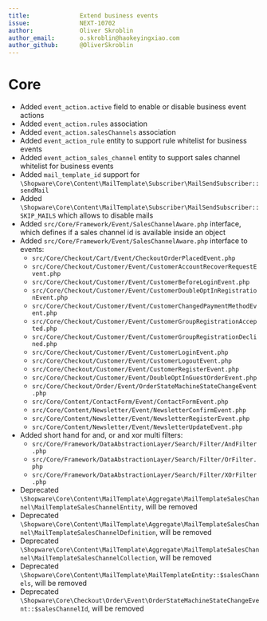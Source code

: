 ```yaml
---
title:              Extend business events
issue:              NEXT-10702
author:             Oliver Skroblin
author_email:       o.skroblin@haokeyingxiao.com
author_github:      @OliverSkroblin
---
```

# Core
* Added `event_action.active` field to enable or disable business event actions
* Added `event_action.rules` association
* Added `event_action.salesChannels` association
* Added `event_action_rule` entity to support rule whitelist for business events
* Added `event_action_sales_channel` entity to support sales channel whitelist for business events
* Added `mail_template_id` support for `\Shopware\Core\Content\MailTemplate\Subscriber\MailSendSubscriber::sendMail`
* Added `\Shopware\Core\Content\MailTemplate\Subscriber\MailSendSubscriber::SKIP_MAILS` which allows to disable mails 
* Added `src/Core/Framework/Event/SalesChannelAware.php` interface, which defines if a sales channel id is available inside an object
* Added `src/Core/Framework/Event/SalesChannelAware.php` interface to events:
    * `src/Core/Checkout/Cart/Event/CheckoutOrderPlacedEvent.php`
    * `src/Core/Checkout/Customer/Event/CustomerAccountRecoverRequestEvent.php`
    * `src/Core/Checkout/Customer/Event/CustomerBeforeLoginEvent.php`
    * `src/Core/Checkout/Customer/Event/CustomerDoubleOptInRegistrationEvent.php`
    * `src/Core/Checkout/Customer/Event/CustomerChangedPaymentMethodEvent.php`
    * `src/Core/Checkout/Customer/Event/CustomerGroupRegistrationAccepted.php`
    * `src/Core/Checkout/Customer/Event/CustomerGroupRegistrationDeclined.php`
    * `src/Core/Checkout/Customer/Event/CustomerLoginEvent.php`
    * `src/Core/Checkout/Customer/Event/CustomerLogoutEvent.php`
    * `src/Core/Checkout/Customer/Event/CustomerRegisterEvent.php`
    * `src/Core/Checkout/Customer/Event/DoubleOptInGuestOrderEvent.php`
    * `src/Core/Checkout/Order/Event/OrderStateMachineStateChangeEvent.php`
    * `src/Core/Content/ContactForm/Event/ContactFormEvent.php`
    * `src/Core/Content/Newsletter/Event/NewsletterConfirmEvent.php`
    * `src/Core/Content/Newsletter/Event/NewsletterRegisterEvent.php`
    * `src/Core/Content/Newsletter/Event/NewsletterUpdateEvent.php`
* Added short hand for and, or and xor multi filters:
    * `src/Core/Framework/DataAbstractionLayer/Search/Filter/AndFilter.php`
    * `src/Core/Framework/DataAbstractionLayer/Search/Filter/OrFilter.php`
    * `src/Core/Framework/DataAbstractionLayer/Search/Filter/XOrFilter.php`
* Deprecated `\Shopware\Core\Content\MailTemplate\Aggregate\MailTemplateSalesChannel\MailTemplateSalesChannelEntity`, will be removed
* Deprecated `\Shopware\Core\Content\MailTemplate\Aggregate\MailTemplateSalesChannel\MailTemplateSalesChannelDefinition`, will be removed
* Deprecated `\Shopware\Core\Content\MailTemplate\Aggregate\MailTemplateSalesChannel\MailTemplateSalesChannelCollection`, will be removed
* Deprecated `\Shopware\Core\Content\MailTemplate\MailTemplateEntity::$salesChannels`, will be removed
* Deprecated `\Shopware\Core\Checkout\Order\Event\OrderStateMachineStateChangeEvent::$salesChannelId`, will be removed
